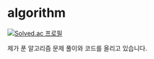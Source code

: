 # algorithm


[![Solved.ac
프로필](http://mazassumnida.wtf/api/generate_badge?boj=shining8543)](https://solved.ac/shining8543)

제가 푼 알고리즘 문제 풀이와 코드를 올리고 있습니다.
